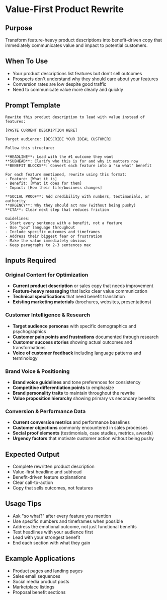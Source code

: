 # Value-First Product Rewrite

## Purpose
Transform feature-heavy product descriptions into benefit-driven copy that immediately communicates value and impact to potential customers.

## When To Use
- Your product descriptions list features but don't sell outcomes
- Prospects don't understand why they should care about your features
- Conversion rates are low despite good traffic
- Need to communicate value more clearly and quickly

## Prompt Template

```
Rewrite this product description to lead with value instead of features:

[PASTE CURRENT DESCRIPTION HERE]

Target audience: [DESCRIBE YOUR IDEAL CUSTOMER]

Follow this structure:

**HEADLINE**: Lead with the #1 outcome they want
**SUBHEAD**: Clarify who this is for and why it matters now
**BENEFIT BLOCKS**: Convert each feature into a "so what" benefit

For each feature mentioned, rewrite using this format:
- Feature: [What it is]
- Benefit: [What it does for them]
- Impact: [How their life/business changes]

**SOCIAL PROOF**: Add credibility with numbers, testimonials, or authority
**URGENCY**: Why they should act now (without being pushy)
**CTA**: Clear next step that reduces friction

Guidelines:
- Start every sentence with a benefit, not a feature
- Use "you" language throughout
- Include specific outcomes and timeframes
- Address their biggest fear or frustration
- Make the value immediately obvious
- Keep paragraphs to 2-3 sentences max
```

## Inputs Required

### Original Content for Optimization
- **Current product description** or sales copy that needs improvement
- **Feature-heavy messaging** that lacks clear value communication
- **Technical specifications** that need benefit translation
- **Existing marketing materials** (brochures, websites, presentations)

### Customer Intelligence & Research
- **Target audience personas** with specific demographics and psychographics
- **Customer pain points and frustrations** documented through research
- **Customer success stories** showing actual outcomes and transformations
- **Voice of customer feedback** including language patterns and terminology

### Brand Voice & Positioning
- **Brand voice guidelines** and tone preferences for consistency
- **Competitive differentiation points** to emphasize
- **Brand personality traits** to maintain throughout the rewrite
- **Value proposition hierarchy** showing primary vs secondary benefits

### Conversion & Performance Data
- **Current conversion metrics** and performance baselines
- **Customer objections** commonly encountered in sales processes
- **Social proof elements** (testimonials, case studies, metrics, awards)
- **Urgency factors** that motivate customer action without being pushy

## Expected Output
- Complete rewritten product description
- Value-first headline and subhead
- Benefit-driven feature explanations
- Clear call-to-action
- Copy that sells outcomes, not features

## Usage Tips
- Ask "so what?" after every feature you mention
- Use specific numbers and timeframes when possible
- Address the emotional outcome, not just functional benefits
- Test headlines with your audience first
- Lead with your strongest benefit
- End each section with what they gain

## Example Applications
- Product pages and landing pages
- Sales email sequences
- Social media product posts
- Marketplace listings
- Proposal benefit sections